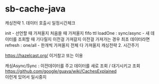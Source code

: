 # sb-cache-java


캐싱전략 1. 데이터 호출시 일정시간체크

init - 선언할 때 가져올지 처음쓸 때 가져올지
fifo
ttl 
loadOne : sync/async - 새 데이터를 조회할 때 기다릴지 이전걸 가져갈지
이전걸 가져가는 경우 최초 데이터라면
refresh : one/all - 한개씩 가져올지 전체 다 가져올지
캐싱전략 2. 시간주기

https://hazelcast.org/ 이거참고 또는 이용


캐싱Async/Sync : 이전데이터를 주고 데이터를 새로 조회 / 대기시키고 조회
https://github.com/google/guava/wiki/CachesExplained<br/>
이런게 있어서 일시중지
